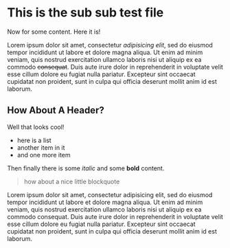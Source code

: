 <!--
Title: Sub Sub Test File
Description: This is a long line that has some big words in it. Also some punctuation!
Special: <p>how about some HTML?</p>
Template: test
-->
<!-- here is a comment right at the top to try and fuck you up! -->

This is the sub sub test file
=====================

Now for some content. Here it is!

Lorem ipsum dolor sit amet, consectetur *adipisicing elit*, sed do eiusmod tempor incididunt ut labore et dolore magna aliqua. Ut enim ad minim veniam, quis nostrud exercitation ullamco laboris nisi ut aliquip ex ea commodo ~~consequat~~. Duis aute irure dolor in reprehenderit in voluptate velit esse cillum dolore eu fugiat nulla pariatur. Excepteur sint occaecat cupidatat non proident, sunt in culpa qui officia deserunt mollit anim id est laborum.

## How About A Header?

Well that looks cool!

<!-- another stupid comment in a markdown file -->

* here is a list
* another item in it
* and one more item

Then finally there is some *italic* and some **bold** content.

> how about a nice little blockquote

Lorem ipsum dolor sit amet, consectetur adipisicing elit, sed do eiusmod tempor incididunt ut labore et dolore magna aliqua. Ut enim ad minim veniam, quis nostrud exercitation ullamco laboris nisi ut aliquip ex ea commodo consequat. Duis aute irure dolor in reprehenderit in voluptate velit esse cillum dolore eu fugiat nulla pariatur. Excepteur sint occaecat cupidatat non proident, sunt in culpa qui officia deserunt mollit anim id est laborum.